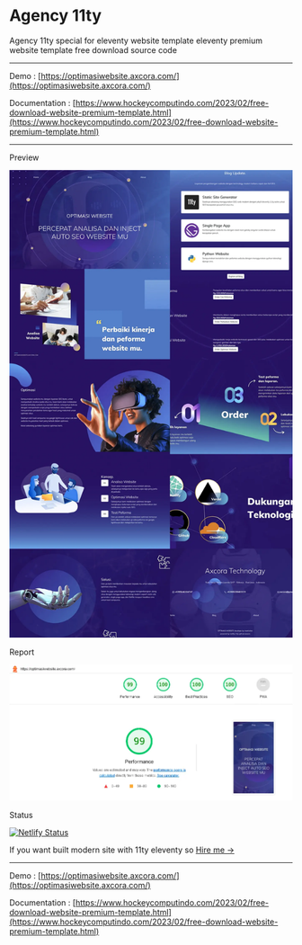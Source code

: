 # Agency 11ty

Agency 11ty special for eleventy website template
eleventy premium website template free download source code

---------------------------------

Demo : [https://optimasiwebsite.axcora.com/](https://optimasiwebsite.axcora.com/)

Documentation : [https://www.hockeycomputindo.com/2023/02/free-download-website-premium-template.html](https://www.hockeycomputindo.com/2023/02/free-download-website-premium-template.html)


---------------------------------
Preview

![eleventy premium website template free download source code](eleventypremiumdownloadtemplatefreesourcecode.webp)

Report

![fast website eleventy](lighthousereport.webp)

Status

[![Netlify Status](https://api.netlify.com/api/v1/badges/778aec5b-8b9d-4cfb-aa75-8196d7308154/deploy-status)](https://app.netlify.com/sites/optimasiwebsite/deploys)

If you want built modern site with 11ty eleventy so [Hire me →](https://www.fiverr.com/creativitas/design-your-modern-website-using-jekyll)

---------------------------------


Demo : [https://optimasiwebsite.axcora.com/](https://optimasiwebsite.axcora.com/)

Documentation : [https://www.hockeycomputindo.com/2023/02/free-download-website-premium-template.html](https://www.hockeycomputindo.com/2023/02/free-download-website-premium-template.html)
